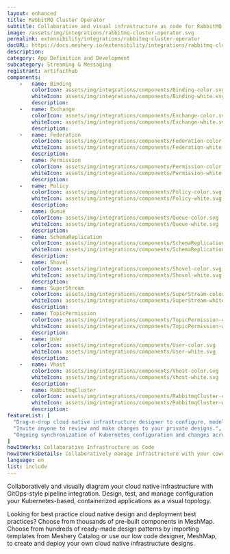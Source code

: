 ```yaml
---
layout: enhanced
title: RabbitMQ Cluster Operator
subtitle: Collaborative and visual infrastructure as code for RabbitMQ Cluster Operator
image: /assets/img/integrations/rabbitmq-cluster-operator.svg
permalink: extensibility/integrations/rabbitmq-cluster-operator
docURL: https://docs.meshery.io/extensibility/integrations/rabbitmq-cluster-operator
description: 
category: App Definition and Development
subcategory: Streaming & Messaging
registrant: artifacthub
components: 
	-	name: Binding
		colorIcon: assets/img/integrations/components/Binding-color.svg
		whiteIcon: assets/img/integrations/components/Binding-white.svg
		description: 
	-	name: Exchange
		colorIcon: assets/img/integrations/components/Exchange-color.svg
		whiteIcon: assets/img/integrations/components/Exchange-white.svg
		description: 
	-	name: Federation
		colorIcon: assets/img/integrations/components/Federation-color.svg
		whiteIcon: assets/img/integrations/components/Federation-white.svg
		description: 
	-	name: Permission
		colorIcon: assets/img/integrations/components/Permission-color.svg
		whiteIcon: assets/img/integrations/components/Permission-white.svg
		description: 
	-	name: Policy
		colorIcon: assets/img/integrations/components/Policy-color.svg
		whiteIcon: assets/img/integrations/components/Policy-white.svg
		description: 
	-	name: Queue
		colorIcon: assets/img/integrations/components/Queue-color.svg
		whiteIcon: assets/img/integrations/components/Queue-white.svg
		description: 
	-	name: SchemaReplication
		colorIcon: assets/img/integrations/components/SchemaReplication-color.svg
		whiteIcon: assets/img/integrations/components/SchemaReplication-white.svg
		description: 
	-	name: Shovel
		colorIcon: assets/img/integrations/components/Shovel-color.svg
		whiteIcon: assets/img/integrations/components/Shovel-white.svg
		description: 
	-	name: SuperStream
		colorIcon: assets/img/integrations/components/SuperStream-color.svg
		whiteIcon: assets/img/integrations/components/SuperStream-white.svg
		description: 
	-	name: TopicPermission
		colorIcon: assets/img/integrations/components/TopicPermission-color.svg
		whiteIcon: assets/img/integrations/components/TopicPermission-white.svg
		description: 
	-	name: User
		colorIcon: assets/img/integrations/components/User-color.svg
		whiteIcon: assets/img/integrations/components/User-white.svg
		description: 
	-	name: Vhost
		colorIcon: assets/img/integrations/components/Vhost-color.svg
		whiteIcon: assets/img/integrations/components/Vhost-white.svg
		description: 
	-	name: RabbitmqCluster
		colorIcon: assets/img/integrations/components/RabbitmqCluster-color.svg
		whiteIcon: assets/img/integrations/components/RabbitmqCluster-white.svg
		description: 
featureList: [
  "Drag-n-drop cloud native infrastructure designer to configure, model, and deploy your workloads.",
  "Invite anyone to review and make changes to your private designs.",
  "Ongoing synchronization of Kubernetes configuration and changes across any number of clusters."
]
howItWorks: Collaborative Infrastructure as Code
howItWorksDetails: Collaboratively manage infrastructure with your coworkers synchronously sharing the same designs.
language: en
list: include
---
```

<p>

</p>
<p>
    Collaboratively and visually diagram your cloud native infrastructure with GitOps-style pipeline integration. Design, test, and manage configuration your Kubernetes-based, containerized applications as a visual topology.
</p>
<p>
    Looking for best practice cloud native design and deployment best practices? Choose from thousands of pre-built components in MeshMap. Choose from hundreds of ready-made design patterns by importing templates from Meshery Catalog or use our low code designer, MeshMap, to create and deploy your own cloud native infrastructure designs.
</p>
